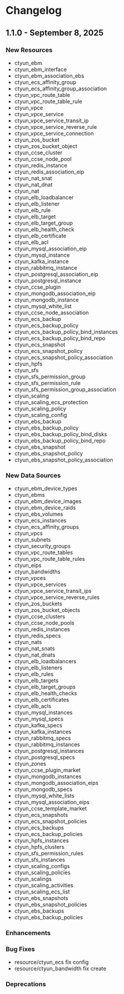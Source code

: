 # Changelog

## 1.1.0 - September 8, 2025

### New Resources

* ctyun_ebm
* ctyun_ebm_interface
* ctyun_ebm_association_ebs
* ctyun_ecs_affinity_group
* ctyun_ecs_affinity_group_association
* ctyun_vpc_route_table
* ctyun_vpc_route_table_rule
* ctyun_vpce
* ctyun_vpce_service
* ctyun_vpce_service_transit_ip
* ctyun_vpce_service_reverse_rule
* ctyun_vpce_service_connection
* ctyun_zos_bucket
* ctyun_zos_bucket_object
* ctyun_ccse_cluster
* ctyun_ccse_node_pool
* ctyun_redis_instance
* ctyun_redis_association_eip
* ctyun_nat_snat
* ctyun_nat_dnat
* ctyun_nat
* ctyun_elb_loadbalancer
* ctyun_elb_listener
* ctyun_elb_rule
* ctyun_elb_target
* ctyun_elb_target_group
* ctyun_elb_health_check
* ctyun_elb_certificate
* ctyun_elb_acl
* ctyun_mysql_association_eip
* ctyun_mysql_instance
* ctyun_kafka_instance
* ctyun_rabbitmq_instance
* ctyun_postgresql_association_eip
* ctyun_postgresql_instance
* ctyun_ccse_plugin
* ctyun_mongodb_association_eip
* ctyun_mongodb_instance
* ctyun_mysql_white_list
* ctyun_ccse_node_association
* ctyun_ecs_backup
* ctyun_ecs_backup_policy
* ctyun_ecs_backup_policy_bind_instances
* ctyun_ecs_backup_policy_bind_repo
* ctyun_ecs_snapshot
* ctyun_ecs_snapshot_policy
* ctyun_ecs_snapshot_policy_association
* ctyun_hpfs
* ctyun_sfs
* ctyun_sfs_permission_group
* ctyun_sfs_permission_rule
* ctyun_sfs_permission_group_association
* ctyun_scaling
* ctyun_scaling_ecs_protection
* ctyun_scaling_policy
* ctyun_scaling_config
* ctyun_ebs_backup
* ctyun_ebs_backup_policy
* ctyun_ebs_backup_policy_bind_disks
* ctyun_ebs_backup_policy_bind_repo
* ctyun_ebs_snapshot
* ctyun_ebs_snapshot_policy
* ctyun_ebs_snapshot_policy_association

### New Data Sources

* ctyun_ebm_device_types
* ctyun_ebms
* ctyun_ebm_device_images
* ctyun_ebm_device_raids
* ctyun_ebs_volumes
* ctyun_ecs_instances
* ctyun_ecs_affinity_groups
* ctyun_vpcs
* ctyun_subnets
* ctyun_security_groups
* ctyun_vpc_route_tables
* ctyun_vpc_route_table_rules
* ctyun_eips
* ctyun_bandwidths
* ctyun_vpces
* ctyun_vpce_services
* ctyun_vpce_service_transit_ips
* ctyun_vpce_service_reverse_rules
* ctyun_zos_buckets
* ctyun_zos_bucket_objects
* ctyun_ccse_clusters
* ctyun_ccse_node_pools
* ctyun_redis_instances
* ctyun_redis_specs
* ctyun_nats
* ctyun_nat_snats
* ctyun_nat_dnats
* ctyun_elb_loadbalancers
* ctyun_elb_listeners
* ctyun_elb_rules
* ctyun_elb_targets
* ctyun_elb_target_groups
* ctyun_elb_health_checks
* ctyun_elb_certificates
* ctyun_elb_acls
* ctyun_mysql_instances
* ctyun_mysql_specs
* ctyun_kafka_specs
* ctyun_kafka_instances
* ctyun_rabbitmq_specs
* ctyun_rabbitmq_instances
* ctyun_postgresql_instances
* ctyun_postgresql_specs
* ctyun_zones
* ctyun_ccse_plugin_market
* ctyun_mongodb_instances
* ctyun_mongodb_association_eips
* ctyun_mongodb_specs
* ctyun_mysql_white_lists
* ctyun_mysql_association_eips
* ctyun_ccse_template_market
* ctyun_ecs_snapshots
* ctyun_ecs_snapshot_policies
* ctyun_ecs_backups
* ctyun_ecs_backup_policies
* ctyun_hpfs_instances
* ctyun_hpfs_clusters
* ctyun_sfs_permission_rules
* ctyun_sfs_instances
* ctyun_scaling_configs
* ctyun_scaling_policies
* ctyun_scalings
* ctyun_scaling_activities
* ctyun_scaling_ecs_list
* ctyun_ebs_snapshots
* ctyun_ebs_snapshot_policies
* ctyun_ebs_backups
* ctyun_ebs_backup_policies

### Enhancements


### Bug Fixes

* resource/ctyun_ecs fix config
* resource/ctyun_bandwidth fix create

### Deprecations

